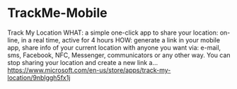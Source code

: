 # TrackMe-Mobile
Track My Location WHAT: a simple one-click app to share your location: on-line, in a real time, active for 4 hours HOW: generate a link in your mobile app, share info of your current location with anyone you want via: e-mail, sms, Facebook, NFC, Messenger, communicators or any other way. You can stop sharing your location and create a new link a… https://www.microsoft.com/en-us/store/apps/track-my-location/9nblggh5fx1j 
